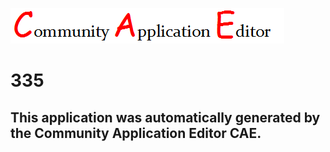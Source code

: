 ![CAE](https://github.com/PhilCAEOrg/application-335/blob/master/img/logo.png)  

335
===================


This application was automatically generated by the Community Application Editor CAE.  
---------------

